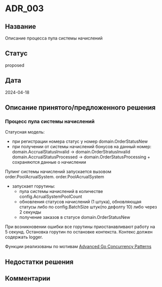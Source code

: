 # ADR_003

## Название
Описание процесса пула системы начислений

## Статус
proposed

## Дата
2024-04-18

## Описание принятого/предложенного решения
### Процесс пула системы начислений
Статусная модель:
  - при регистрации номера статус у номер domain.OrderStatusNew
  - при получении от системы начислений бонусов на данный номер:
       domain.AccrualStatusInvalid -> domain.OrderStratusInvalid
       domain.AccrualStatusProcessed -> domain.OrderStatusProcessing + сохраняются данные о начислении

Пулинг системы начислений запускается вызовом order.PoolAcrualSystem.
 order.PoolAcrualSystem 
   - запускает горутины:
     - пула системы начислений в количестве config.AcrualSystemPoolCount
     - обновления статусов начислений (1 штука), обновляющая статусы либо по config.BatchSize штук(по дефолту 10) либо через 2 секунды
     - получение заказов в статусе domain.OrderStatusNew
 
 При возникновении ошибки все горутины приостанавливают работу на 5 секунд.
 Остановка горутин по остановке контекста.
 Контекс должен содержать logger.

 Функции реализованы по мотивам [Advanced Go Concurrency Patterns](https://go.dev/blog/io2013-talk-concurrency)

## Недостатки решения


## Комментарии


